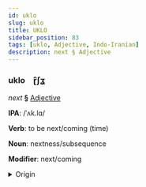 ```yaml
---
id: uklo
slug: uklo
title: UKLO
sidebar_position: 83
tags: [uklo, Adjective, Indo-Iranian]
description: next § Adjective
---
```


### uklo&emsp;<span kind="abugida">ɽ̑ʃʓ</span>

*next* **§** [Adjective](../../tags/Adjective)

**IPA**: /ˈʌk.lɑ/

**Verb**: to be next/coming (time)

**Noun**: nextness/subsequence

**Modifier**: next/coming

<details>
    <summary>Origin</summary>
    Hindi अगला aglā [əɡ.l̪äː]<br/>
    <em>Indo-Iranian Language Family</em>
</details>